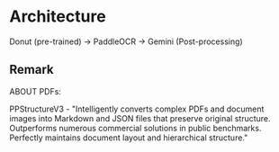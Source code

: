 # Architecture

Donut (pre-trained) -> PaddleOCR -> Gemini (Post-processing)

## Remark

ABOUT PDFs:

PPStructureV3 - "Intelligently converts complex PDFs and document images into Markdown and JSON files that preserve original structure. Outperforms numerous commercial solutions in public benchmarks. Perfectly maintains document layout and hierarchical structure."
